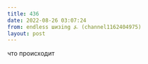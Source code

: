 ```yaml
---
title: 436
date: 2022-08-26 03:07:24
from: endless шизing ⍼ (channel1162404975)
layout: post
---
```


что происходит
